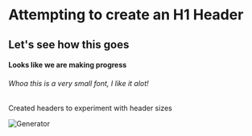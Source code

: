 # Attempting to create an H1 Header

## Let's see how this goes

#### Looks like we are making progress

###### Whoa this is a very small font, I like it alot!

Created headers to experiment with header sizes

![Generator](https://media.hswstatic.com/eyJidWNrZXQiOiJjb250ZW50Lmhzd3N0YXRpYy5jb20iLCJrZXkiOiJnaWZcL0hvdy10by1idWlsZC1hbi1lbGVjdHJpYy1nZW5lcmF0b3IuanBnIiwiZWRpdHMiOnsicmVzaXplIjp7IndpZHRoIjo4Mjh9LCJ0b0Zvcm1hdCI6ImF2aWYifX0=)
